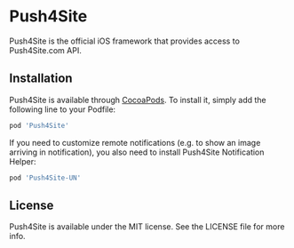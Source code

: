 # Push4Site

Push4Site is the official iOS framework that provides access to Push4Site.com API.

## Installation

Push4Site is available through [CocoaPods](https://cocoapods.org). To install
it, simply add the following line to your Podfile:

```ruby
pod 'Push4Site'
```

If you need to customize remote notifications (e.g. to show an image arriving in notification), you also need to install Push4Site Notification Helper:

```ruby
pod 'Push4Site-UN'
```

## License

Push4Site is available under the MIT license. See the LICENSE file for more info.
